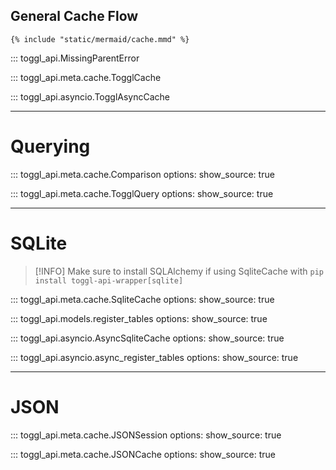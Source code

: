 ## General Cache Flow

```mermaid
{% include "static/mermaid/cache.mmd" %}
```

::: toggl_api.MissingParentError

::: toggl_api.meta.cache.TogglCache

::: toggl_api.asyncio.TogglAsyncCache

---

# Querying

::: toggl_api.meta.cache.Comparison
    options:
        show_source: true

::: toggl_api.meta.cache.TogglQuery
    options:
        show_source: true

---

# SQLite

> [!INFO]
> Make sure to install SQLAlchemy if using SqliteCache with `pip install toggl-api-wrapper[sqlite]`

::: toggl_api.meta.cache.SqliteCache
    options:
        show_source: true

::: toggl_api.models.register_tables
    options:
        show_source: true

::: toggl_api.asyncio.AsyncSqliteCache
    options:
        show_source: true

::: toggl_api.asyncio.async_register_tables
    options:
        show_source: true

---

# JSON

::: toggl_api.meta.cache.JSONSession
    options:
        show_source: true

::: toggl_api.meta.cache.JSONCache
    options:
        show_source: true
